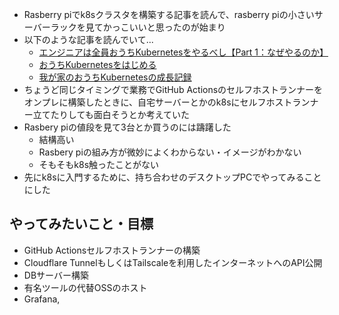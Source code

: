 - Rasberry piでk8sクラスタを構築する記事を読んで、rasberry piの小さいサーバーラックを見てかっこいいと思ったのが始まり
- 以下のような記事を読んでいて...
	- [エンジニアは全員おうちKubernetesをやるべし【Part 1：なぜやるのか】](https://qiita.com/takumi3488/items/2eb4692a5672ee475998)
	- [おうちKubernetesをはじめる](https://zenn.dev/wurly/articles/307476bc5b70ab)
	- [我が家のおうちKubernetesの成長記録](https://eng-blog.iij.ad.jp/archives/11900)
- ちょうど同じタイミングで業務でGitHub Actionsのセルフホストランナーをオンプレに構築したときに、自宅サーバーとかのk8sにセルフホストランナー立てたりしても面白そうとか考えていた
- Rasbery piの値段を見て3台とか買うのには躊躇した
	- 結構高い
	- Rasbery piの組み方が微妙によくわからない・イメージがわかない
	- そもそもk8s触ったことがない
- 先にk8sに入門するために、持ち合わせのデスクトップPCでやってみることにした

## やってみたいこと・目標

- GitHub Actionsセルフホストランナーの構築
- Cloudflare TunnelもしくはTailscaleを利用したインターネットへのAPI公開
- DBサーバー構築
- 有名ツールの代替OSSのホスト
- Grafana, 